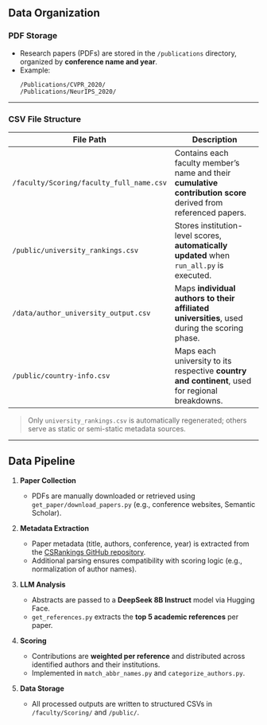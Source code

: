 ## Data Organization

### PDF Storage

- Research papers (PDFs) are stored in the `/publications` directory, organized by **conference name and year**.
- Example:
  ```
  /Publications/CVPR_2020/
  /Publications/NeurIPS_2020/
  ```

---

### CSV File Structure

| File Path | Description |
|-----------|-------------|
| `/faculty/Scoring/faculty_full_name.csv` | Contains each faculty member’s name and their **cumulative contribution score** derived from referenced papers. |
| `/public/university_rankings.csv` | Stores institution-level scores, **automatically updated** when `run_all.py` is executed. |
| `/data/author_university_output.csv` | Maps **individual authors to their affiliated universities**, used during the scoring phase. |
| `/public/country-info.csv` | Maps each university to its respective **country and continent**, used for regional breakdowns. |

> Only `university_rankings.csv` is automatically regenerated; others serve as static or semi-static metadata sources.

---

## Data Pipeline

1. **Paper Collection**  
   - PDFs are manually downloaded or retrieved using `get_paper/download_papers.py` (e.g., conference websites, Semantic Scholar).

2. **Metadata Extraction**  
   - Paper metadata (title, authors, conference, year) is extracted from the [CSRankings GitHub repository](https://github.com/emeryberger/CSrankings).
   - Additional parsing ensures compatibility with scoring logic (e.g., normalization of author names).

3. **LLM Analysis**  
   - Abstracts are passed to a **DeepSeek 8B Instruct** model via Hugging Face.
   - `get_references.py` extracts the **top 5 academic references** per paper.

4. **Scoring**  
   - Contributions are **weighted per reference** and distributed across identified authors and their institutions.
   - Implemented in `match_abbr_names.py` and `categorize_authors.py`.

5. **Data Storage**  
   - All processed outputs are written to structured CSVs in `/faculty/Scoring/` and `/public/`.

